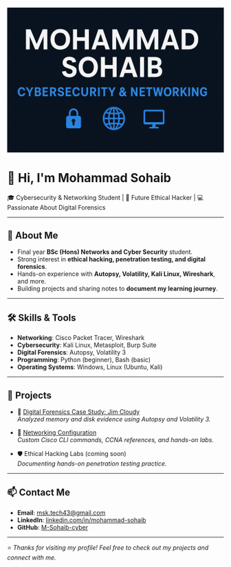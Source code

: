 <p align="center">
  <img src="banner.png" alt="Banner" />
</p>

# 👋 Hi, I'm Mohammad Sohaib  

🎓 Cybersecurity & Networking Student | 🔐 Future Ethical Hacker | 💻 Passionate About Digital Forensics  

---

## 🚀 About Me
- Final year **BSc (Hons) Networks and Cyber Security** student.  
- Strong interest in **ethical hacking, penetration testing, and digital forensics**.  
- Hands-on experience with **Autopsy, Volatility, Kali Linux, Wireshark**, and more.  
- Building projects and sharing notes to **document my learning journey**.  

---

## 🛠️ Skills & Tools
- **Networking**: Cisco Packet Tracer, Wireshark  
- **Cybersecurity**: Kali Linux, Metasploit, Burp Suite  
- **Digital Forensics**: Autopsy, Volatility 3  
- **Programming**: Python (beginner), Bash (basic)  
- **Operating Systems**: Windows, Linux (Ubuntu, Kali)  

---

## 📂 Projects
- 🔎 [Digital Forensics Case Study: Jim Cloudy](https://github.com/M-Sohaib-cyber/jim-cloudy-forensics)  
  *Analyzed memory and disk evidence using Autopsy and Volatility 3.*  

- 📘 [Networking Configuration](https://github.com/M-Sohaib-cyber/Networking-Configuration)  
  *Custom Cisco CLI commands, CCNA references, and hands-on labs.*  

- 🛡️ Ethical Hacking Labs (coming soon)  
  *Documenting hands-on penetration testing practice.*  

---

## 📫 Contact Me
- **Email**: msk.tech43@gmail.com  
- **LinkedIn**: [linkedin.com/in/mohammad-sohaib](https://www.linkedin.com/in/mohammad-sohaib-939a2a1ab/)  
- **GitHub**: [M-Sohaib-cyber](https://github.com/M-Sohaib-cyber)  

---

⭐ *Thanks for visiting my profile! Feel free to check out my projects and connect with me.*  

